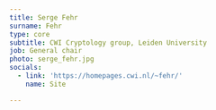 ```yaml
---
title: Serge Fehr
surname: Fehr
type: core
subtitle: CWI Cryptology group, Leiden University
job: General chair
photo: serge_fehr.jpg
socials:
  - link: 'https://homepages.cwi.nl/~fehr/'
    name: Site

---
```

